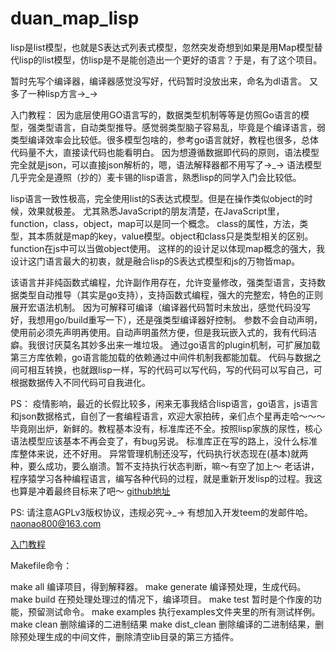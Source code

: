 # duan_map_lisp

lisp是list模型，也就是S表达式列表式模型，忽然突发奇想到如果是用Map模型替代lisp的list模型，仿lisp是不是能创造出一个更好的语言？于是，有了这个项目。

暂时先写个编译器，编译器感觉没写好，代码暂时没放出来，命名为dl语言。
又多了一种lisp方言→_→

入门教程：
因为底层使用GO语言写的，数据类型机制等等是仿照Go语言的模型，强类型语言，自动类型推导。感觉弱类型脑子容易乱，毕竟是个编译语言，弱类型编译效率会比较低。很多模型包啥的，参考go语言就好，教程也很多，总体代码量不大，直接读代码也能看明白。
因为想遵循数据即代码的原则，语法模型完全就是json，可以直接json解析的，嗯，语法解释器都不用写了→_→
语法模型几乎完全是遵照（抄的）麦卡锡的lisp语言，熟悉lisp的同学入门会比较低。

lisp语言一致性极高，完全使用list的S表达式模型。但是在操作类似object的时候，效果就极差。
尤其熟悉JavaScript的朋友清楚，在JavaScript里，function，class，object，map可以是同一个概念。
class的属性，方法，类型，其本质就是map的key，value模型。object和class只是类型相关的区别。function在js中可以当做object使用。
这样的的设计足以体现map概念的强大，我设计这门语言最大的初衷，就是融合lisp的S表达式模型和js的万物皆map。

该语言并非纯函数式编程，允许副作用存在，允许变量修改，强类型语言，支持数据类型自动推导（其实是go支持），支持函数式编程，强大的完整宏，特色的正则展开宏语法机制。
因为可解释可编译（编译器代码暂时未放出，感觉代码没写好，我想用go/build重写一下），还是强类型编译器好控制。
参数不会自动声明，使用前必须先声明再使用。自动声明虽然方便，但是我玩嵌入式的，我有代码洁癖。我很讨厌莫名其妙多出来一堆垃圾。
通过go语言的plugin机制，可扩展加载第三方库依赖，go语言能加载的依赖通过中间件机制我都能加载。
代码与数据之间可相互转换，也就跟lisp一样，写的代码可以写代码，写的代码可以写自己，可根据数据传入不同代码可自我进化。

PS：
疫情影响，最近的长假比较多，闲来无事我结合lisp语言，go语言，js语言和json数据格式，自创了一套编程语言，欢迎大家拍砖，亲们点个星再走哈～～～
毕竟刚出炉，新鲜的。教程基本没有，标准库还不全。按照lisp家族的尿性，核心语法模型应该基本不再会变了，有bug另说。
标准库正在写的路上，没什么标准库整体来说，还不好用。
异常管理机制还没写，代码执行状态现在(基本)就两种，要么成功，要么崩溃。暂不支持执行状态判断，嘛～有空了加上～
老话讲，程序猿学习各种编程语言，编写各种代码的过程，就是重新开发lisp的过程。我这也算是冲着最终目标来了吧～
[github地址](https://github.com/duan-map-lisp/dl)

PS:
请注意AGPLv3版权协议，违规必究→_→
有想加入开发teem的发邮件哈。
naonao800@163.com

[入门教程](doc/base.md)

Makefile命令：

make all  编译项目，得到解释器。
make generate 编译预处理，生成代码。
make build 在预处理处理过的情况下，编译项目。
make test 暂时是个作废的功能，预留测试命令。
make examples 执行examples文件夹里的所有测试样例。
make clean 删除编译的二进制结果
make dist_clean 删除编译的二进制结果，删除预处理生成的中间文件，删除清空lib目录的第三方插件。

